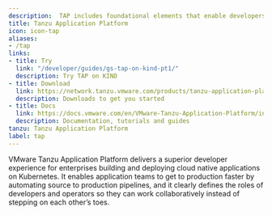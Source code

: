 ```yaml
---
description:  TAP includes foundational elements that enable developers to quickly begin building and testing applications regardless of their familiarity with Kubernetes. Operations teams can create application scaffolding templates with baked-in security and compliance guardrails.
title: Tanzu Application Platform
icon: icon-tap
aliases:
- /tap
links:
- title: Try
  link: "/developer/guides/gs-tap-on-kind-pt1/"
  description: Try TAP on KIND
- title: Download
  link: https://network.tanzu.vmware.com/products/tanzu-application-platform/
  description: Downloads to get you started
- title: Docs
  link: https://docs.vmware.com/en/VMware-Tanzu-Application-Platform/index.html
  description: Documentation, tutorials and guides
tanzu: Tanzu Application Platform
label: tap
---
```


VMware Tanzu Application Platform delivers a superior developer experience for enterprises building and deploying cloud native applications on Kubernetes. It enables application teams to get to production faster by automating source to production pipelines, and it clearly defines the roles of developers and operators so they can work collaboratively instead of stepping on each other’s toes.